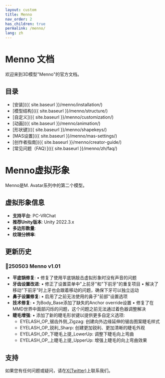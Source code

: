 ```yaml
---
layout: custom
title: Menno
nav_order: 2
has_children: true
permalink: /menno/
lang: zh
---
```


# Menno 文档

欢迎来到3D模型"Menno"的官方文档。

## 目录

- [安装]({{ site.baseurl }}/menno/installation/)
- [模型结构]({{ site.baseurl }}/menno/structure/)
- [自定义]({{ site.baseurl }}/menno/customization/)
- [动画]({{ site.baseurl }}/menno/animation/)
- [形状键]({{ site.baseurl }}/menno/shapekeys/)
- [MAS设置]({{ site.baseurl }}/menno/mas-settings/)
- [创作者指南]({{ site.baseurl }}/menno/creator-guide/)
- [常见问题（FAQ）]({{ site.baseurl }}/menno/zh/faq/)

# Menno虚拟形象

Menno是M. Avatar系列中的第二个模型。

## 虚拟形象信息

- **支持平台**: PC-VRChat
- **推荐Unity版本**: Unity 2022.3.x
- **多边形数量**: 
- **纹理分辨率**: 

## 更新历史

### 💠250503 Menno v1.01
- **平底锅修复**:
  • 修复了使用平底锅敲击虚拟形象时没有声音的问题
- **牙齿设置改进**:
  • 修正了设置菜单中"上前牙"和"下前牙"的重复项目
  • 解决了移动"下前牙"时上牙也会跟着移动的问题，确保下牙可以独立运动
- **鼻子设置修复**:
  • 启用了之前无法使用的鼻子"前部"设置选项
- **技术修复**:
  • 为Body_Base添加了缺失的Anchor override设置
  • 修复了在MMD世界中面部闪烁的问题，这个问题之前无法通过着色器调整解决
- **睫毛增强**:
  • 添加了新的睫毛形状键以提供更多自定义选项:
    - EYELASH_OP_锯齿外侧_Zigzag: 创建向外边缘延伸的锯齿图案睫毛样式
    - EYELASH_OP_锐利_Sharp: 创建更加锐利、更加清晰的睫毛外观
    - EYELASH_OP_下睫毛上提_LowerUp: 调整下睫毛向上弯曲
    - EYELASH_OP_上睫毛上提_UpperUp: 增强上睫毛的向上弯曲效果

## 支持

如果您有任何问题或疑问，请在[X(Twitter)](https://x.com/_emudotto)上联系我们。 